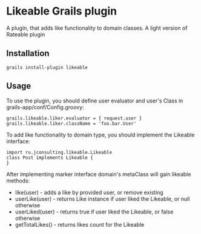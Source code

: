 Likeable Grails plugin
===============

A plugin, that adds like functionality to domain classes. A light version of Rateable plugin

Installation
-------------------------

    grails install-plugin likeable

Usage
-------------------------

To use the plugin, you should define user evaluator and user's Class in grails-app/conf/Config.groovy:

    grails.likeable.liker.evaluator = { request.user }
    grails.likeable.liker.className = 'foo.bar.User'

To add like functionality to domain type, you should implement the Likeable interface:

    import ru.jconsulting.likeable.Likeable
    class Post implements Likeable {
    }

After implementing marker interface domain's metaClass will gain likeable methods:

* like(user) - adds a like by provided user, or remove existing
* userLike(user) - returns Like instance if user liked the Likeable, or null otherwise
* userLiked(user) - returns true if user liked the Likeable, or false otherwise
* getTotalLikes() - returns likes count for the Likeable